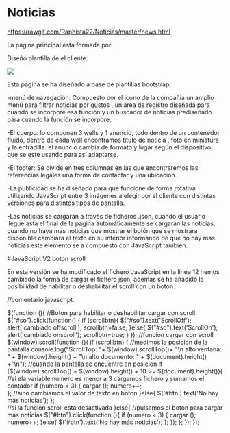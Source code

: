 # Noticias
https://rawgit.com/Raphista22/Noticias/master/news.html


La pagina principal esta formada por:

Diseño plantilla de el cliente:


<img src="https://rawgit.com/Raphista22/Noticias/master/img/plantilla.PNG" />


Esta pagina se ha diseñado a base de plantillas bootstrap,

-menú de navegación:
Compuesto por el icono de la compañía un amplio menú para filtrar noticias por gustos , un área de registro diseñada para cuando se incorpore esa función y un buscador de noticias prediseñado para cuando la función se incorpore.


-El cuerpo: 
lo componen 3 wells y 1 anuncio, todo dentro de un contenedor fluido,
dentro de cada well encontramos titulo de noticia , foto en miniatura y la entradilla.
el anuncio cambia de formato y lugar según el dispositivo que se este usando para así adaptarse.

-El footer:
Se divide en tres columnas en las que encontraremos las referencias legales
una forma de contactar y una ubicación.


-La publicidad se ha diseñado para que funcione de forma rotativa utilizando JavaScript entre 3 imágenes a elegir por el cliente con distintas versiones para distintos tipos de pantalla.

-Las noticias se cargaran a través de ficheros .json, cuando el usuario llegue asta el final de la pagina automáticamente se cargaran las noticias, cuando no haya mas noticias que mostrar el botón que se mostrara disponible cambiara el texto en su interior informando de que no hay mas noticias este elemento se a compuesto con JavaScript también.

#JavaScript V2 boton scroll

En esta versión se ha modificado el fichero JavaScript en la linea 12 hemos cambiado la forma de cargar el fichero json, ademas se ha añadido la posibilidad de habilitar o deshabilitar el scroll con un botón.


//comentario javascript:



$(function (){
		//Boton para habilitar o deshabilitar cargar con scroll
		$("#so").click(function() {
			if (scrollbtn){
				$("#so").text('ScrollOff');
				alert('cambiado offscroll');
				scrollbtn=false; 
				}else{
				$("#so").text('ScrollOn');
				alert('cambiado onscroll');
				scrollbtn=true; 
				}
		});
	//funcion cargar con scroll
	$(window).scroll(function (){
		if (scrollbtn) {
			//medimos la posicion de la pantalla
			console.log("ScrollTop: "+ $(window).scrollTop()+
			"\n alto ventana: " + $(window).height() +
			"\n alto documento: " + $(document).height() +"\n");
				//cuando la pantalla se encuentre en posicion
				if ($(window).scrollTop() + $(window).height() + 10 >= $(document).height()){
					//si ela variable numero es menor a 3 cargamos fichero y sumamos el contador
					if (numero < 3) {
						cargar ();
						numero++;	
						};
						//sino cambiamos el valor de texto en boton
					}else{
						$('#btn').text('No hay más noticias');
						};	
				//si la funcion scroll esta desactivada
			}else{
				//pulsamos el boton para cargar mas noticias
				$("#btn").click(function (){
					if (numero < 3) {
						cargar ();
						numero++;
					}else{
						$('#btn').text('No hay más noticias');
						};
				});
			};
	});
});


